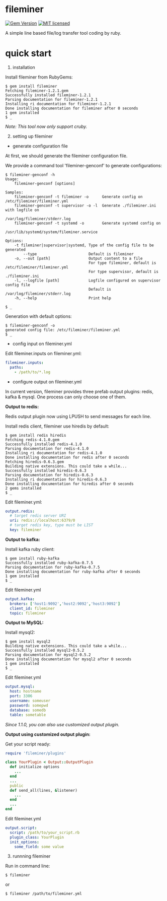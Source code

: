 # fileminer
[![Gem Version](https://d25lcipzij17d.cloudfront.net/badge.svg?id=rb&type=6&v=1.2.1&x2=0)](https://rubygems.org/gems/fileminer)
[![MIT licensed](https://img.shields.io/badge/license-MIT-blue.svg)](https://github.com/fmjsjx/fileminer/blob/master/LICENSE)


A simple line based file/log transfer tool coding by ruby.

# quick start
1. installation

Install fileminer from RubyGems:
```
$ gem install fileminer
Fetching fileminer-1.2.1.gem
Successfully installed fileminer-1.2.1
Parsing documentation for fileminer-1.2.1
Installing ri documentation for fileminer-1.2.1
Done installing documentation for fileminer after 0 seconds
1 gem installed
$ _
```

*Note: This tool now only support cruby.*


2. setting up fileminer

* generate configuration file

At first, we should generate the fileminer configuration file.

We provide a command tool 'fileminer-genconf' to generate configurations:
```
$ fileminer-genconf -h
Usage:
    fileminer-genconf [options]

Samples:
    fileminer-genconf -t fileminer -o      Generate config on /etc/fileminer/fileminer.yml
    fileminer-genconf -t supervisor -o -l  Generate ./fileminer.ini with logfile on
                                           /var/log/fileminer/stderr.log
    fileminer-genconf -t systemd -o        Generate systemd config on
                                           /usr/lib/systemd/system/fileminer.service

Options:
    -t fileminer|supervisor|systemd, Type of the config file to be generated
        --type                       Default is fileminer
    -o, --out [path]                 Output content to a file
                                     For type fileminer, default is /etc/fileminer/fileminer.yml
                                     For type supervisor, default is ./fileminer.ini
    -l, --logfile [path]             Logfile configured on supervisor config file
                                     Default is /var/log/fileminer/stderr.log
    -h, --help                       Print help

$ _
```

Generation with default options:
```
$ fileminer-genconf -o
generated config file: /etc/fileminer/fileminer.yml
$ _
```

* config input on fileminer.yml

Edit fileminer.inputs on fileminer.yml:
```yaml
fileminer.inputs:
  paths:
    - /path/to/*.log
```

* configure output on fileminer.yml

In current version, fileminer provides three prefab output plugins: redis, kafka & mysql. One process can only choose one of them.

**Output to redis:**

Redis output plugin now using LPUSH to send messages for each line.

Install redis client, fileminer use hiredis by default:
```
$ gem install redis hiredis
Fetching redis-4.1.0.gem
Successfully installed redis-4.1.0
Parsing documentation for redis-4.1.0
Installing ri documentation for redis-4.1.0
Done installing documentation for redis after 0 seconds
Fetching hiredis-0.6.3.gem
Building native extensions. This could take a while...
Successfully installed hiredis-0.6.3
Parsing documentation for hiredis-0.6.3
Installing ri documentation for hiredis-0.6.3
Done installing documentation for hiredis after 0 seconds
2 gems installed
$ _
```

Edit fileminer.yml:
```yaml
output.redis:
  # target redis server URI
  uri: redis://localhost:6379/0
  # target redis key, type must be LIST
  key: fileminer
```


**Output to kafka:**

Install kafka ruby client:
```
$ gem install ruby-kafka
Successfully installed ruby-kafka-0.7.5
Parsing documentation for ruby-kafka-0.7.5
Done installing documentation for ruby-kafka after 0 seconds
1 gem installed
$ _
```

Edit fileminer.yml
```yaml
output.kafka:
  brokers: ['host1:9092','host2:9092','host3:9092']
  client_id: fileminer
  topic: fileminer
```


**Output to MySQL:**

Install mysql2:
```
$ gem install mysql2
Building native extensions. This could take a while...
Successfully installed mysql2-0.5.2
Parsing documentation for mysql2-0.5.2
Done installing documentation for mysql2 after 0 seconds
1 gem installed
$ _
```

Edit fileminer.yml
```yaml
output.mysql:
  host: hostname
  port: 3306
  username: someuser
  password: somepwd
  database: somedb
  table: sometable
```


*Since 1.1.0, you can also use customized output plugin.*

**Output using customized output plugin:**

Get your script ready:
```ruby
require 'fileminer/plugins'

class YourPlugin < Output::OutputPlugin
  def initialize options
    ...
  end
  ...
  public
  def send_all(lines, &listener)
    ...
  end
  ...
end
```

Edit fileminer.yml
```yaml
output.script:
  script: /path/to/your_script.rb
  plugin_class: YourPlugin
  init_options:
    some_field: some value
```

3. runnning fileminer

Run in command line:
```
$ fileminer

```
or
```
$ fileminer /path/to/fileminer.yml

```
